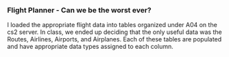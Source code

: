 ### Flight Planner - Can we be the worst ever?

I loaded the appropriate flight data into tables organized under A04 on the cs2
server. In class, we ended up deciding that the only useful data was the Routes,
Airlines, Airports, and Airplanes. Each of these tables are populated and have
appropriate data types assigned to each column.
